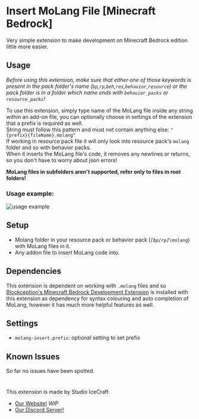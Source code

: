 # Insert MoLang File \[Minecraft Bedrock\]

Very simple extension to make development on Minecraft Bedrock edition little more easier.

## Usage

*Before using this extension, make sure that either one of those keywords is present in the pack folder's name (`bp`,`rp`,`beh`,`res`,`behavior`,`resource`) or the pack folder is in a folder which name ends with `behavior_packs` or `resource_packs`!*

To use this extension, simply type name of the MoLang file inside any string within an add-on file, you can optionally choose in settings of the extension that a prefix is required as well.  
String must follow this pattern and must not contain anything else: `"{prefix}{fileName}.molang"`  
If working in resource pack file it will only look into resource pack's `molang` folder and so with behavior packs.  
When it inserts the MoLang file's code, it removes any newlines or returns, so you don't have to worry about json errors!

**MoLang files in subfolders aren't supported, refer only to files in root folders!**
### Usage example:

![usage example](https://raw.githubusercontent.com/PavelDobCZ23/Insert-Molang-File-VSCode-Extension-/main/assets/example_usage.gif)

## Setup

 - Molang folder in your resource pack or behavior pack (*`[bp/rp]`*`\molang`) with MoLang files in it.
 - Any addon file to insert MoLang code into.


## Dependencies

This extension is dependent on working with `.molang` files and so [Blockception's Minecraft Bedrock Development Extension](https://marketplace.visualstudio.com/items?itemName=BlockceptionLtd.blockceptionvscodeminecraftbedrockdevelopmentextension) is installed with this extension as dependency for syntax colouring and auto completion of MoLang, however it has much more helpful features as well.

## Settings

- `molang-insert.prefix`: optional setting to set prefix

## Known Issues

So far no issues have been spotted.

#

This extension is made by Studio IceCraft
 - [Our Website!](https://www.icecraftstudio.repl.co) *WIP*
 - [Our Discord Server!](https://discord.com/invite/K28m8cKp74)
